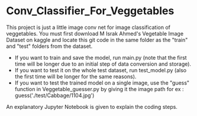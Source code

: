 # Conv_Classifier_For_Veggetables

This project is just a little image conv net for image classification of veggetables.
You must first download M Israk Ahmed's Vegetable Image Dataset on kaggle and locate this git code in the same folder as the "train" and "test" folders from the dataset.

- If you want to train and save the model, run main.py (note that the first time will be longer due to an initial step of data conversion and storage).
- If you want to test it on the whole test dataset, run test_model.py (also the first time will be longer for the same reasons).
- If you want to test the trained model on a single image, use the "guess" function in Veggetable_guesser.py by giving it the image path for ex :       guess('./test/Cabbage/1104.jpg')

An explanatory Jupyter Notebook is given to explain the coding steps.

